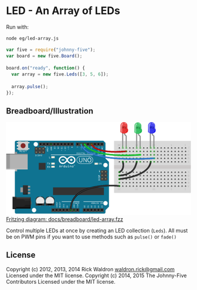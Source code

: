 <!--remove-start-->
# LED - An Array of LEDs

Run with:
```bash
node eg/led-array.js
```
<!--remove-end-->

```javascript
var five = require("johnny-five");
var board = new five.Board();

board.on("ready", function() {
  var array = new five.Leds([3, 5, 6]);

  array.pulse();
});


```


## Breadboard/Illustration


![docs/breadboard/led-array.png](breadboard/led-array.png)  
[Fritzing diagram: docs/breadboard/led-array.fzz](breadboard/led-array.fzz)


Control multiple LEDs at once by creating an LED collection (`Leds`).
All must be on PWM pins if you want to use methods such
as `pulse()` or `fade()`



<!--remove-start-->
## License
Copyright (c) 2012, 2013, 2014 Rick Waldron <waldron.rick@gmail.com>
Licensed under the MIT license.
Copyright (c) 2014, 2015 The Johnny-Five Contributors
Licensed under the MIT license.
<!--remove-end-->
